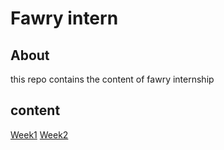 # Fawry intern
## About 
this repo contains the content of fawry internship 
## content
[Week1](https://github.com/eagledev-am/fawry-intern/tree/main/week1)
[Week2]()

